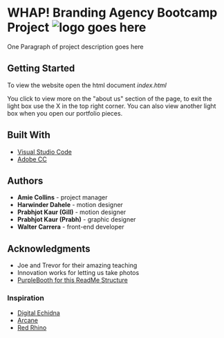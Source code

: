 # WHAP! Branding Agency Bootcamp Project ![logo goes here](https://ibb.co/vXjYx1G)

One Paragraph of project description goes here

## Getting Started

To view the website open the html document *index.html*

You click to view more on the "about us" section of the page, to exit the light box use the X in the top right corner.
You can also view another light box when you open our portfolio pieces.

## Built With

* [Visual Studio Code](https://code.visualstudio.com/)
* [Adobe CC](https://www.adobe.com/ca/creativecloud.html)

## Authors

* **Amie Collins** - project manager
* **Harwinder Dahele** - motion designer
* **Prabhjot Kaur (Gill)** - motion designer
* **Prabhjot Kaur (Prabh)** - graphic designer
* **Walter Carrera** - front-end developer

## Acknowledgments

* Joe and Trevor for their amazing teaching
* Innovation works for letting us take photos
* [PurpleBooth for this ReadMe Structure](https://gist.github.com/PurpleBooth/109311bb0361f32d87a2)

### Inspiration

* [Digital Echidna](https://echidna.ca/)
* [Arcane](https://thearcane.com)
* [Red Rhino](https://red-rhino.com/)
